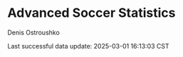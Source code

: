# Advanced Soccer Statistics
Denis Ostroushko

<!-- gfm -->

Last successful data update: 2025-03-01 16:13:03 CST
